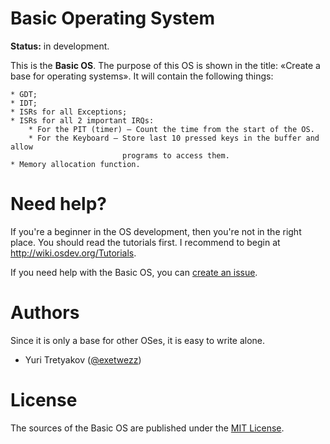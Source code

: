 Basic Operating System
======================

**Status:** in development.

This is the **Basic OS**. The purpose of this OS is shown in the title: &laquo;Create a base for operating systems&raquo;. 
It will contain the following things:

	* GDT;
	* IDT;
	* ISRs for all Exceptions;
	* ISRs for all 2 important IRQs:
		* For the PIT (timer) — Count the time from the start of the OS.
		* For the Keyboard — Store last 10 pressed keys in the buffer and allow
		                     programs to access them.
	* Memory allocation function.

Need help?
==========

If you're a beginner in the OS development, then you're not in the right place. You should read the tutorials first.
I recommend to begin at http://wiki.osdev.org/Tutorials.

If you need help with the Basic OS, you can [create an issue](https://github.com/ExeTwezz/Basic_OS/issues/new).

Authors
=======

Since it is only a base for other OSes, it is easy to write alone.

* Yuri Tretyakov ([@exetwezz](https://github.com/ExeTwezz))

License
=======

The sources of the Basic OS are published under the [MIT License](http://choosealicense.com/licenses/mit/).
